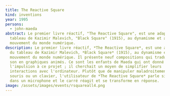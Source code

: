 ```yaml
---
title: The Reactive Square
kind: inventions
year: 1995
persons:
  - john-maeda
abstract: Le premier livre réactif, "The Reactive Square", est une adaptation du
  tableau de Kazimir Malevich, "Black Square" (1915), au dynamisme et au
  mouvement du monde numérique.
description: Le premier livre réactif, *The Reactive Square*, est une adaptation
  du tableau de Kazimir Malevich, *Black Square* (1915), au dynamisme et au
  mouvement du monde numérique. Il présente neuf compositions qui traduisent le
  son en graphiques animés. Ce sont les enfants de Maeda qui ont donné
  l'impulsion à ce projet ; il cherchait un moyen de simplifier leurs
  interactions avec l'ordinateur. Plutôt que de manipuler maladroitement une
  souris ou un clavier, l'utilisateur de *The Reactive Square* parle simplement
  dans un microphone et le carré réagit et se transforme en réponse.
image: /assets/images/events/rsquareall4.png
---
```

